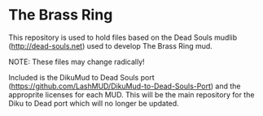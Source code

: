 # The Brass Ring

This repository is used to hold files based on the Dead Souls mudlib (http://dead-souls.net) used to develop The Brass Ring mud.

NOTE: These files may change radically!

Included is the DikuMud to Dead Souls port (https://github.com/LashMUD/DikuMud-to-Dead-Souls-Port) and the approprite licenses for each MUD.
This will be the main repository for the Diku to Dead port which will no longer be updated.
